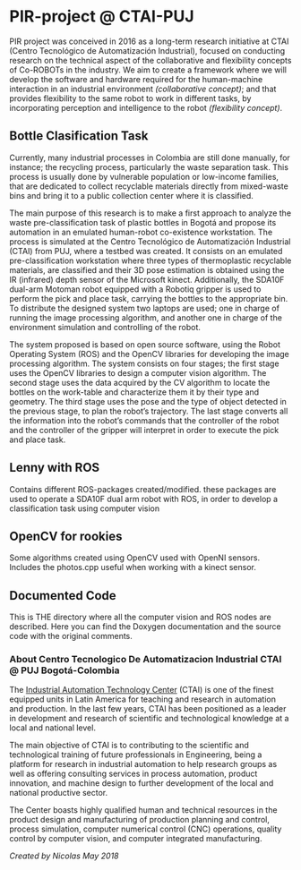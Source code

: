 # PIR-project @ CTAI-PUJ

PIR project was conceived in 2016 as a long-term research initiative at CTAI (Centro Tecnológico de Automatización Industrial), focused on conducting research on the technical aspect of the collaborative and flexibility concepts of Co-ROBOTs in the industry. We aim to create a framework where we will develop the software and hardware required for the human-machine interaction in an industrial environment *(collaborative concept)*; and that provides flexibility to the same robot to work in different tasks, by incorporating perception and intelligence to the robot *(flexibility concept)*.

## Bottle Clasification Task

Currently, many industrial processes in Colombia are still done manually, for instance; the recycling process, particularly the waste separation task. This process is usually done by vulnerable population or low-income families, that are dedicated to collect recyclable materials directly from mixed-waste bins and bring it to a public collection center where it is classified.

The main purpose of this research is to make a first approach to analyze the waste pre-classification task of plastic bottles in Bogotá and propose its automation in an emulated human-robot co-existence workstation. The process is simulated at the Centro Tecnológico de Automatización Industrial (CTAI) from PUJ, where a testbed was created. It consists on an emulated pre-classification workstation where  three types of  thermoplastic recyclable materials, are classified and their 3D pose estimation is obtained using the IR (infrared) depth sensor of the Microsoft kinect. Additionally, the SDA10F dual-arm Motoman robot equipped with a Robotiq gripper is used to perform the pick and place task, carrying the bottles to the appropriate bin. To distribute the designed system two laptops are used; one in charge of running the image processing algorithm, and another one in charge of the environment simulation and controlling of the robot.

The system proposed is based on open source software, using the Robot Operating System (ROS) and the OpenCV libraries for developing the image processing algorithm. The system consists on four stages; the first stage uses the OpenCV libraries to design a computer vision algorithm. The second stage uses the data acquired by the CV algorithm to locate the bottles on the work-table and characterize them it by their type and geometry. The third stage uses the pose and the type of object detected in the previous stage, to plan the robot’s trajectory. The last stage converts all the information into the robot’s commands that the controller of the robot and the controller of the gripper will interpret in order to execute the pick and place task. 

## Lenny with ROS

Contains different ROS-packages created/modified. these packages are used to operate a SDA10F dual arm robot with ROS, in order to develop a classification task using computer vision

## OpenCV for rookies

Some algorithms created using OpenCV used with OpenNI sensors. Includes the photos.cpp useful when working with a kinect sensor.

## Documented Code

This is THE directory where all the computer vision and ROS nodes are described. Here you can find the Doxygen documentation and the source code with the original comments.

### About Centro Tecnologico De Automatizacion Industrial CTAI @ PUJ Bogotá-Colombia

The [Industrial Automation Technology Center](http://www.javeriana.edu.co/blogs/ctai/english-home/) (CTAI) is one of the finest equipped units in Latin America for teaching and research in automation and production. In the last few years, CTAI has been positioned as a leader in development and research of scientific and technological knowledge at a local and national level.

The main objective of CTAI is to contributing to the scientific and technological training of future professionals in Engineering, being a platform for research in industrial automation to help research groups as well as offering consulting services in process automation, product innovation, and machine design to further development of the local and national productive sector.

The Center boasts highly qualified human and technical resources in the product design and manufacturing of production planning and control, process simulation, computer numerical control (CNC) operations, quality control by computer vision, and computer integrated manufacturing.

*Created by Nicolas May 2018*
